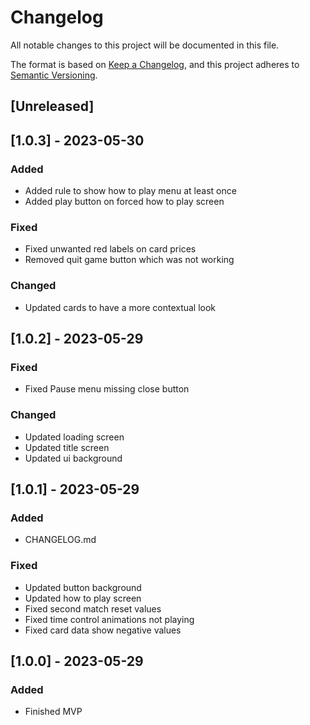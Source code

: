 # Changelog

All notable changes to this project will be documented in this file.

The format is based on [Keep a Changelog](https://keepachangelog.com/en/1.0.0/),
and this project adheres to [Semantic Versioning](https://semver.org/spec/v2.0.0.html).

## [Unreleased]

## [1.0.3] - 2023-05-30

### Added

- Added rule to show how to play menu at least once
- Added play button on forced how to play screen

### Fixed

- Fixed unwanted red labels on card prices
- Removed quit game button which was not working

### Changed

- Updated cards to have a more contextual look

## [1.0.2] - 2023-05-29

### Fixed

- Fixed Pause menu missing close button

### Changed

- Updated loading screen
- Updated title screen
- Updated ui background

## [1.0.1] - 2023-05-29

### Added

- CHANGELOG.md

### Fixed

- Updated button background
- Updated how to play screen
- Fixed second match reset values
- Fixed time control animations not playing
- Fixed card data show negative values

## [1.0.0] - 2023-05-29

### Added

- Finished MVP
